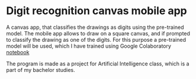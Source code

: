 # Digit recognition canvas mobile app

A canvas app, that classifies the drawings as digits using the pre-trained model.
The mobile app allows to draw on a square canvas, and if prompted to classify the drawing as one of the digits.
For this purpose a pre-trained model will be used, which I have trained using Google Colaboratory [notebook](https://colab.research.google.com/drive/1H0VFjxyzi7F1tKkkQH1V6MySd66fphsW?usp=sharing)

The program is made as a project for Artificial Intelligence class, which is a part of my bachelor studies.